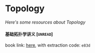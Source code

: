 # Topology
*Here's some resources about Topology*

#### 基础拓扑学讲义 [`UNREAD`]
book link: [here](https://pan.baidu.com/s/1DeAIAIR_oUW9zLiX6eYc4A), with extraction code: `e83d`


